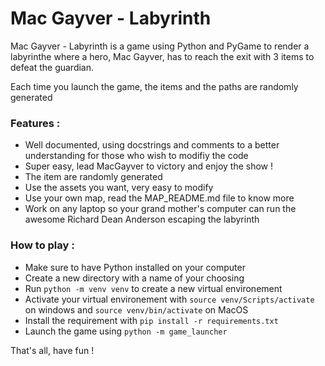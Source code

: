 # Mac Gayver - Labyrinth 
Mac Gayver - Labyrinth is a game using Python and PyGame to render a labyrinthe where a hero, Mac Gayver, has to reach the exit with 3 items to defeat the guardian.

Each time you launch the game, the items and the paths are randomly generated

### Features :

- Well documented, using docstrings and comments to a better understanding for those who wish to modifiy the code
- Super easy, lead MacGayver to victory and enjoy the show !
- The item are randomly generated
- Use the assets you want, very easy to modify 
- Use your own map, read the  MAP_README.md file to know more
- Work on any laptop so your grand mother's computer  can run the awesome Richard Dean Anderson escaping the labyrinth 

### How to play :

- Make sure to have Python installed on your computer
- Create a new directory with a name of your choosing
- Run `python -m venv venv` to create a new virtual environement
- Activate your virtual environement with `source venv/Scripts/activate` on windows and `source venv/bin/activate` on MacOS
- Install the requirement with `pip install -r requirements.txt`
- Launch the game using `python -m game_launcher`

That's all, have fun !


